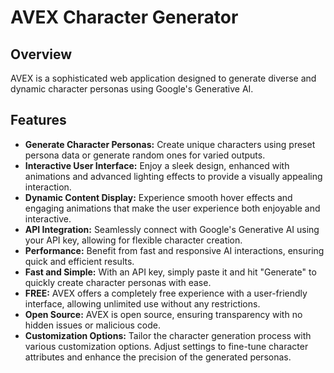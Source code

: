 # AVEX Character Generator

## Overview

AVEX is a sophisticated web application designed to generate diverse and dynamic character personas using Google's Generative AI.

## Features

- **Generate Character Personas:** Create unique characters using preset persona data or generate random ones for varied outputs.
- **Interactive User Interface:** Enjoy a sleek design, enhanced with animations and advanced lighting effects to provide a visually appealing interaction.
- **Dynamic Content Display:** Experience smooth hover effects and engaging animations that make the user experience both enjoyable and interactive.
- **API Integration:** Seamlessly connect with Google's Generative AI using your API key, allowing for flexible character creation.
- **Performance:** Benefit from fast and responsive AI interactions, ensuring quick and efficient results.
- **Fast and Simple:** With an API key, simply paste it and hit "Generate" to quickly create character personas with ease.
- **FREE:** AVEX offers a completely free experience with a user-friendly interface, allowing unlimited use without any restrictions.
- **Open Source:** AVEX is open source, ensuring transparency with no hidden issues or malicious code.
- **Customization Options:** Tailor the character generation process with various customization options. Adjust settings to fine-tune character attributes and enhance the precision of the generated personas.
